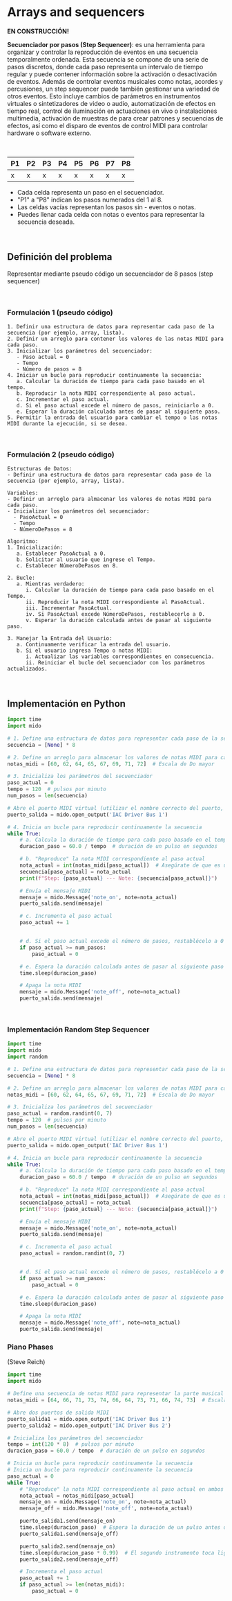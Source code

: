 # Arrays and sequencers

**EN CONSTRUCCIÓN!**

**Secuenciador por pasos (Step Sequencer)**: es una herramienta para organizar y controlar la reproducción de eventos en una secuencia temporalmente ordenada. Esta secuencia se compone de una serie de pasos discretos, donde cada paso representa un intervalo de tiempo regular y puede contener información sobre la activación o desactivación de eventos.
Además de controlar eventos musicales como notas, acordes y percusiones, un step sequencer puede también gestionar una variedad de otros eventos. Esto incluye cambios de parámetros en instrumentos virtuales o sintetizadores de video o audio, automatización de efectos en tiempo real, control de iluminación en actuaciones en vivo o instalaciones multimedia, activación de muestras de para crear patrones y secuencias de efectos, así como el disparo de eventos de control MIDI para controlar hardware o software externo.

&nbsp;

| P1  | P2  | P3  | P4  | P5  | P6  | P7  | P8  |
| --- | --- | --- | --- | --- | --- | --- | --- |
| x   | x   | x   | x   | x   | x   | x   | x   |

- Cada celda representa un paso en el secuenciador.
- "P1" a "P8" indican los pasos numerados del 1 al 8.
- Las celdas vacías representan los pasos sin - eventos o notas.
- Puedes llenar cada celda con notas o eventos para representar la secuencia deseada.

&nbsp;

## Definición del problema

Representar mediante pseudo código un secuenciador de 8 pasos (step sequencer)

&nbsp;

### Formulación 1 (pseudo código)

```text
1. Definir una estructura de datos para representar cada paso de la secuencia (por ejemplo, array, lista).
2. Definir un arreglo para contener los valores de las notas MIDI para cada paso.
3. Inicializar los parámetros del secuenciador:
   - Paso actual = 0
   - Tempo
   - Número de pasos = 8
4. Iniciar un bucle para reproducir continuamente la secuencia:
   a. Calcular la duración de tiempo para cada paso basado en el tempo.
   b. Reproducir la nota MIDI correspondiente al paso actual.
   c. Incrementar el paso actual.
   d. Si el paso actual excede el número de pasos, reiniciarlo a 0.
   e. Esperar la duración calculada antes de pasar al siguiente paso.
5. Permitir la entrada del usuario para cambiar el tempo o las notas MIDI durante la ejecución, si se desea.
```

&nbsp;

### Formulación 2 (pseudo código)

```text
Estructuras de Datos:
- Definir una estructura de datos para representar cada paso de la secuencia (por ejemplo, array, lista).

Variables:
- Definir un arreglo para almacenar los valores de notas MIDI para cada paso.
- Inicializar los parámetros del secuenciador:
  - PasoActual = 0
  - Tempo
  - NúmeroDePasos = 8

Algoritmo:
1. Inicialización:
   a. Establecer PasoActual a 0.
   b. Solicitar al usuario que ingrese el Tempo.
   c. Establecer NúmeroDePasos en 8.

2. Bucle:
   a. Mientras verdadero:
      i. Calcular la duración de tiempo para cada paso basado en el Tempo.
      ii. Reproducir la nota MIDI correspondiente al PasoActual.
      iii. Incrementar PasoActual.
      iv. Si PasoActual excede NúmeroDePasos, restablecerlo a 0.
      v. Esperar la duración calculada antes de pasar al siguiente paso.

3. Manejar la Entrada del Usuario:
   a. Continuamente verificar la entrada del usuario.
   b. Si el usuario ingresa Tempo o notas MIDI:
      i. Actualizar las variables correspondientes en consecuencia.
      ii. Reiniciar el bucle del secuenciador con los parámetros actualizados.
```

&nbsp;

## Implementación en Python

```python
import time
import mido

# 1. Define una estructura de datos para representar cada paso de la secuencia (8 pasos)
secuencia = [None] * 8

# 2. Define un arreglo para almacenar los valores de notas MIDI para cada paso
notas_midi = [60, 62, 64, 65, 67, 69, 71, 72]  # Escala de Do mayor

# 3. Inicializa los parámetros del secuenciador
paso_actual = 0
tempo = 120  # pulsos por minuto
num_pasos = len(secuencia)

# Abre el puerto MIDI virtual (utilizar el nombre correcto del puerto, ver MIDI_port_name.py)
puerto_salida = mido.open_output('IAC Driver Bus 1')

# 4. Inicia un bucle para reproducir continuamente la secuencia
while True:
    # a. Calcula la duración de tiempo para cada paso basado en el tempo
    duracion_paso = 60.0 / tempo  # duración de un pulso en segundos

    # b. "Reproduce" la nota MIDI correspondiente al paso actual
    nota_actual = int(notas_midi[paso_actual])  # Asegúrate de que es un entero
    secuencia[paso_actual] = nota_actual
    print(f"Step: {paso_actual} --- Note: {secuencia[paso_actual]}")

    # Envía el mensaje MIDI
    mensaje = mido.Message('note_on', note=nota_actual)
    puerto_salida.send(mensaje)

    # c. Incrementa el paso actual
    paso_actual += 1


    # d. Si el paso actual excede el número de pasos, restablécelo a 0
    if paso_actual >= num_pasos:
        paso_actual = 0

    # e. Espera la duración calculada antes de pasar al siguiente paso
    time.sleep(duracion_paso)

    # Apaga la nota MIDI
    mensaje = mido.Message('note_off', note=nota_actual)
    puerto_salida.send(mensaje)
```

&nbsp;

### Implementación Random Step Sequencer

```python
import time
import mido
import random

# 1. Define una estructura de datos para representar cada paso de la secuencia (8 pasos)
secuencia = [None] * 8

# 2. Define un arreglo para almacenar los valores de notas MIDI para cada paso
notas_midi = [60, 62, 64, 65, 67, 69, 71, 72]  # Escala de Do mayor

# 3. Inicializa los parámetros del secuenciador
paso_actual = random.randint(0, 7)
tempo = 120  # pulsos por minuto
num_pasos = len(secuencia)

# Abre el puerto MIDI virtual (utilizar el nombre correcto del puerto, ver MIDI_port_name.py)
puerto_salida = mido.open_output('IAC Driver Bus 1')

# 4. Inicia un bucle para reproducir continuamente la secuencia
while True:
    # a. Calcula la duración de tiempo para cada paso basado en el tempo
    duracion_paso = 60.0 / tempo  # duración de un pulso en segundos

    # b. "Reproduce" la nota MIDI correspondiente al paso actual
    nota_actual = int(notas_midi[paso_actual])  # Asegúrate de que es un entero
    secuencia[paso_actual] = nota_actual
    print(f"Step: {paso_actual} --- Note: {secuencia[paso_actual]}")

    # Envía el mensaje MIDI
    mensaje = mido.Message('note_on', note=nota_actual)
    puerto_salida.send(mensaje)

    # c. Incrementa el paso actual
    paso_actual = random.randint(0, 7)


    # d. Si el paso actual excede el número de pasos, restablécelo a 0
    if paso_actual >= num_pasos:
        paso_actual = 0

    # e. Espera la duración calculada antes de pasar al siguiente paso
    time.sleep(duracion_paso)

    # Apaga la nota MIDI
    mensaje = mido.Message('note_off', note=nota_actual)
    puerto_salida.send(mensaje)
```

### Piano Phases

(Steve Reich)


```python
import time
import mido

# Define una secuencia de notas MIDI para representar la parte musical
notas_midi = [64, 66, 71, 73, 74, 66, 64, 73, 71, 66, 74, 73]  # Escala de Do mayor

# Abre dos puertos de salida MIDI
puerto_salida1 = mido.open_output('IAC Driver Bus 1')
puerto_salida2 = mido.open_output('IAC Driver Bus 2')

# Inicializa los parámetros del secuenciador
tempo = int(120 * 8)  # pulsos por minuto
duracion_paso = 60.0 / tempo  # duración de un pulso en segundos

# Inicia un bucle para reproducir continuamente la secuencia
# Inicia un bucle para reproducir continuamente la secuencia
paso_actual = 0
while True:
    # "Reproduce" la nota MIDI correspondiente al paso actual en ambos instrumentos
    nota_actual = notas_midi[paso_actual]
    mensaje_on = mido.Message('note_on', note=nota_actual)
    mensaje_off = mido.Message('note_off', note=nota_actual)

    puerto_salida1.send(mensaje_on)
    time.sleep(duracion_paso)  # Espera la duración de un pulso antes de pasar al siguiente paso
    puerto_salida1.send(mensaje_off)

    puerto_salida2.send(mensaje_on)
    time.sleep(duracion_paso * 0.99)  # El segundo instrumento toca ligeramente más rápido
    puerto_salida2.send(mensaje_off)

    # Incrementa el paso actual
    paso_actual += 1
    if paso_actual >= len(notas_midi):
        paso_actual = 0
```

&nbsp;

